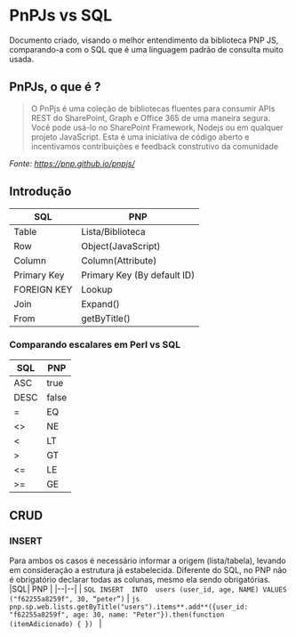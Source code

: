 # PnPJs vs SQL

Documento criado, visando o melhor entendimento da biblioteca PNP JS, comparando-a com o SQL que é uma linguagem padrão de consulta muito usada.

  ## PnPJs, o que é ?
  

> O PnPjs é uma coleção de bibliotecas fluentes para consumir APIs
> REST do SharePoint, Graph e Office 365 de uma maneira segura. Você
> pode usá-lo no SharePoint Framework, Nodejs ou em qualquer projeto
> JavaScript. Esta é uma iniciativa de código aberto e incentivamos
> contribuições e feedback construtivo da comunidade

*Fonte: https://pnp.github.io/pnpjs/*

## Introdução

| SQL | PNP |
|--|--|
| Table | Lista/Biblioteca |
|Row|Object(JavaScript)|
|Column|Column(Attribute)|
|Primary Key|Primary Key (By default ID)|
| FOREIGN KEY|Lookup|
| Join|Expand()|
| From |getByTitle()|

### Comparando escalares em Perl vs SQL

| SQL | PNP |
|--|--|
| ASC| true |
|DESC|false|
|=|EQ|
|<>|NE|
| <|LT|
| >|GT|
| <=|LE|
| >=|GE|

## CRUD

### INSERT
Para ambos os casos é necessário informar a origem (lista/tabela), levando em consideração a estrutura já estabelecida. Diferente do SQL, no PNP não é obrigatório declarar todas as colunas, mesmo ela sendo obrigatórias.
|SQL| PNP |
|--|--|
| ```SQL INSERT  INTO  users (user_id, age, NAME) VALUES  ("f62255a8259f", 30, “peter”)``` | ```js pnp.sp.web.lists.getByTitle("users").items**.add**({user_id: "f62255a8259f", age: 30, name: "Peter"}).then(function (itemAdicionado) { }) ``` |

